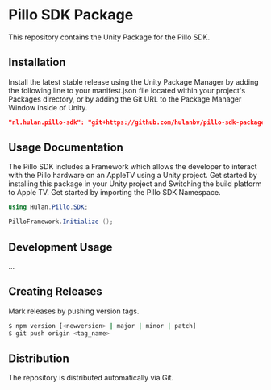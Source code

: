 # Pillo SDK Package

This repository contains the Unity Package for the Pillo SDK.

## Installation

Install the latest stable release using the Unity Package Manager by adding the following line to your manifest.json file located within your project's Packages directory, or by adding the Git URL to the Package Manager Window inside of Unity.

```json
"nl.hulan.pillo-sdk": "git+https://github.com/hulanbv/pillo-sdk-package"
```

## Usage Documentation

The Pillo SDK includes a Framework which allows the developer to interact with the Pillo hardware on an AppleTV using a Unity project. Get started by installing this package in your Unity project and Switching the build platform to Apple TV. Get started by importing the Pillo SDK Namespace.

```csharp
using Hulan.Pillo.SDK;
```

```csharp
PilloFramework.Initialize ();
```

## Development Usage

...

## Creating Releases

Mark releases by pushing version tags.

```sh
$ npm version [<newversion> | major | minor | patch]
$ git push origin <tag_name>
```

## Distribution

The repository is distributed automatically via Git.
